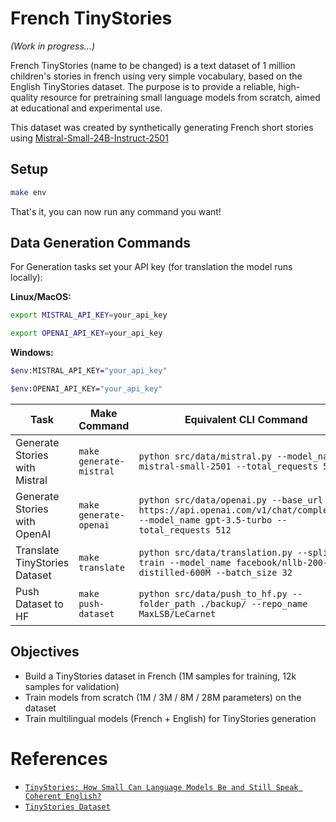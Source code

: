 # French TinyStories

_(Work in progress...)_

French TinyStories (name to be changed) is a text dataset of 1 million children's stories in french using very simple vocabulary, based on the English TinyStories dataset. 
The purpose is to provide a reliable, high-quality resource for pretraining small language models from scratch, aimed at educational and experimental use.

This dataset was created by synthetically generating French short stories using [Mistral-Small-24B-Instruct-2501](https://huggingface.co/mistralai/Mistral-Small-24B-Instruct-2501)



## Setup

```bash
make env
```
That's it, you can now run any command you want!

## Data Generation Commands
For Generation tasks set your API key (for translation the model runs locally):

**Linux/MacOS:**
```bash
export MISTRAL_API_KEY=your_api_key
```
```bash
export OPENAI_API_KEY=your_api_key
```
**Windows:**
```bash
$env:MISTRAL_API_KEY="your_api_key"
```
```bash
$env:OPENAI_API_KEY="your_api_key"
```

| Task                          | Make Command           | Equivalent CLI Command                                                                                                                                               |
|-------------------------------|------------------------|----------------------------------------------------------------------------------------------------------------------------------------------------------------------|
| Generate Stories with Mistral    | `make generate-mistral` | `python src/data/mistral.py --model_name mistral-small-2501 --total_requests 512`                                                |
| Generate Stories with OpenAI       | `make generate-openai`  | `python src/data/openai.py --base_url https://api.openai.com/v1/chat/completions --model_name gpt-3.5-turbo --total_requests 512` |
| Translate TinyStories Dataset | `make translate`        | `python src/data/translation.py --split train --model_name facebook/nllb-200-distilled-600M --batch_size 32 `                              |
| Push Dataset to HF | `make push-dataset`        | `python src/data/push_to_hf.py --folder_path ./backup/ --repo_name MaxLSB/LeCarnet`                   |



## Objectives

- Build a TinyStories dataset in French (1M samples for training, 12k samples for validation)
- Train models from scratch (1M / 3M / 8M / 28M parameters) on the dataset
- Train multilingual models (French + English) for TinyStories generation

# References

- [`TinyStories: How Small Can Language Models Be and Still Speak Coherent English?`](https://arxiv.org/pdf/2305.07759)
- [`TinyStories Dataset`](https://huggingface.co/datasets/roneneldan/TinyStories)
